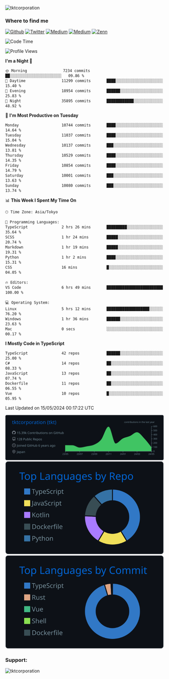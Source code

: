 <p align="left"> <img src="https://komarev.com/ghpvc/?username=tktcorporation&label=Profile%20views&color=0e75b6&style=flat" alt="tktcorporation" /> </p>

<h3>Where to find me</h3>
<p>
<a href="https://github.com/tktcorporation" target="_blank"><img alt="Github" src="https://img.shields.io/badge/GitHub-%2312100E.svg?&style=for-the-badge&logo=Github&logoColor=white" /></a>
<a href="https://twitter.com/tktcorporation" target="_blank"><img alt="Twitter" src="https://img.shields.io/badge/twitter-%231DA1F2.svg?&style=for-the-badge&logo=twitter&logoColor=white" /></a>
<a href="https://www.linkedin.com/in/tktcorporation" target="_blank"><img alt="Medium" src="https://img.shields.io/badge/linkdin-0a66c2.svg?&style=for-the-badge&logo=linkedin&logoColor=white" /></a>
<a href="https://qiita.com/tktcorporation" target="_blank"><img alt="Medium" src="https://img.shields.io/badge/qiita-55C500.svg?&style=for-the-badge&logo=qiita&logoColor=white" /></a>
<a href="https://zenn.dev/tktcorporation" target="_blank"><img alt="Zenn" src="https://img.shields.io/badge/Zenn-3EA8FF.svg?&style=for-the-badge&logo=Zenn&logoColor=white" /></a>
</p>
  
<!--START_SECTION:waka-->
![Code Time](http://img.shields.io/badge/Code%20Time-1%2C536%20hrs%2028%20mins-blue)

![Profile Views](http://img.shields.io/badge/Profile%20Views-0-blue)

**I'm a Night 🦉** 

```text
🌞 Morning                7234 commits        ██░░░░░░░░░░░░░░░░░░░░░░░   09.86 % 
🌆 Daytime                11299 commits       ████░░░░░░░░░░░░░░░░░░░░░   15.40 % 
🌃 Evening                18954 commits       ██████░░░░░░░░░░░░░░░░░░░   25.83 % 
🌙 Night                  35895 commits       ████████████░░░░░░░░░░░░░   48.92 % 
```
📅 **I'm Most Productive on Tuesday** 

```text
Monday                   10744 commits       ████░░░░░░░░░░░░░░░░░░░░░   14.64 % 
Tuesday                  11037 commits       ████░░░░░░░░░░░░░░░░░░░░░   15.04 % 
Wednesday                10137 commits       ███░░░░░░░░░░░░░░░░░░░░░░   13.81 % 
Thursday                 10529 commits       ████░░░░░░░░░░░░░░░░░░░░░   14.35 % 
Friday                   10854 commits       ████░░░░░░░░░░░░░░░░░░░░░   14.79 % 
Saturday                 10001 commits       ███░░░░░░░░░░░░░░░░░░░░░░   13.63 % 
Sunday                   10080 commits       ███░░░░░░░░░░░░░░░░░░░░░░   13.74 % 
```


📊 **This Week I Spent My Time On** 

```text
🕑︎ Time Zone: Asia/Tokyo

💬 Programming Languages: 
TypeScript               2 hrs 26 mins       █████████░░░░░░░░░░░░░░░░   35.64 % 
SCSS                     1 hr 24 mins        █████░░░░░░░░░░░░░░░░░░░░   20.74 % 
Markdown                 1 hr 19 mins        █████░░░░░░░░░░░░░░░░░░░░   19.31 % 
Python                   1 hr 2 mins         ████░░░░░░░░░░░░░░░░░░░░░   15.31 % 
CSS                      16 mins             █░░░░░░░░░░░░░░░░░░░░░░░░   04.05 % 

🔥 Editors: 
VS Code                  6 hrs 49 mins       █████████████████████████   100.00 % 

💻 Operating System: 
Linux                    5 hrs 12 mins       ███████████████████░░░░░░   76.20 % 
Windows                  1 hr 36 mins        ██████░░░░░░░░░░░░░░░░░░░   23.63 % 
Mac                      0 secs              ░░░░░░░░░░░░░░░░░░░░░░░░░   00.17 % 
```

**I Mostly Code in TypeScript** 

```text
TypeScript               42 repos            ██████░░░░░░░░░░░░░░░░░░░   25.00 % 
C#                       14 repos            ██░░░░░░░░░░░░░░░░░░░░░░░   08.33 % 
JavaScript               13 repos            ██░░░░░░░░░░░░░░░░░░░░░░░   07.74 % 
Dockerfile               11 repos            ██░░░░░░░░░░░░░░░░░░░░░░░   06.55 % 
Vue                      10 repos            █░░░░░░░░░░░░░░░░░░░░░░░░   05.95 % 
```




 Last Updated on 15/05/2024 00:17:22 UTC
<!--END_SECTION:waka-->

[![](https://raw.githubusercontent.com/tktcorporation/tktcorporation/master/profile-summary-card-output/github_dark/0-profile-details.svg)](https://github.com/vn7n24fzkq/github-profile-summary-cards)
[![](https://raw.githubusercontent.com/tktcorporation/tktcorporation/master/profile-summary-card-output/github_dark/1-repos-per-language.svg)](https://github.com/vn7n24fzkq/github-profile-summary-cards) [![](https://raw.githubusercontent.com/tktcorporation/tktcorporation/master/profile-summary-card-output/github_dark/2-most-commit-language.svg)](https://github.com/vn7n24fzkq/github-profile-summary-cards)

<h3 align="left">Support:</h3>
<p><a href="https://www.buymeacoffee.com/tktcorporation"> <img align="left" src="https://cdn.buymeacoffee.com/buttons/v2/default-yellow.png" height="50" width="210" alt="tktcorporation" /></a></p><br><br>
